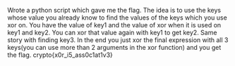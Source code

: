 Wrote a python script which gave me the flag. The idea is to use the keys whose value you already know to find the values of the keys which you use xor on. You have the value of key1 and the value of xor when it is used on key1 and key2. You can xor that value again with key1 to get key2. Same story with finding key3. In the end you just xor the final expression with all 3 keys(you can use more than 2 arguments in the xor function) and you get the flag.
crypto{x0r_i5_ass0c1at1v3}  